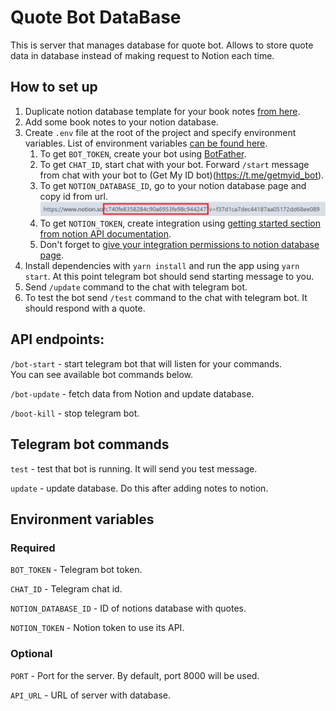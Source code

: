 # Quote Bot DataBase
This is server that manages database for quote bot. Allows to store quote data in database instead of making 
request to Notion each time.

## How to set up

1. Duplicate notion database template for your book notes [from here](https://adjoining-busby-a09.notion.site/c740fe8358284c90a6953fe98c944247?v=f37d1ca7dec44187aa05172dd68ee089&pvs=4).
2. Add some book notes to your notion database.
3. Create `.env` file at the root of the project and specify environment variables. List of environment variables [can be found here](?tab=readme-ov-file#required).
   1. To get `BOT_TOKEN`, create your bot using [BotFather](https://t.me/BotFather).
   2. To get `CHAT_ID`, start chat with your bot. Forward `/start` message from chat with your bot to (Get My ID bot)(https://t.me/getmyid_bot).
   3. To get `NOTION_DATABASE_ID`, go to your notion database page and copy id from url.
      ![notion-db-id.png](imgs/notion-db-id.png)
   4. To get `NOTION_TOKEN`, create integration using [getting started section from notion API documentation](https://developers.notion.com/docs/create-a-notion-integration#getting-started).
   5. Don't forget to [give your integration permissions to notion database page](https://developers.notion.com/docs/create-a-notion-integration#give-your-integration-page-permissions).
4. Install dependencies with `yarn install` and run the app using `yarn start`. At this point telegram bot should send starting message to you.
5. Send `/update` command to the chat with telegram bot.
6. To test the bot send `/test` command to the chat with telegram bot. It should respond with a quote.

## API endpoints:

``/bot-start`` - 
start telegram bot that will listen for your commands.
<br>
You can see available bot commands below.

``/bot-update`` - fetch data from Notion and update database.

``/boot-kill`` - stop telegram bot.

## Telegram bot commands

``test`` - test that bot is running. It will send you test message.

``update`` - update database. Do this after adding notes to notion.
## Environment variables

### Required

``BOT_TOKEN`` - Telegram bot token.

``CHAT_ID`` - Telegram chat id.

``NOTION_DATABASE_ID`` - ID of notions database with quotes.

``NOTION_TOKEN`` - Notion token to use its API.

### Optional

``PORT`` - Port for the server. By default, port 8000 will be used.

``API_URL`` - URL of server with database.
